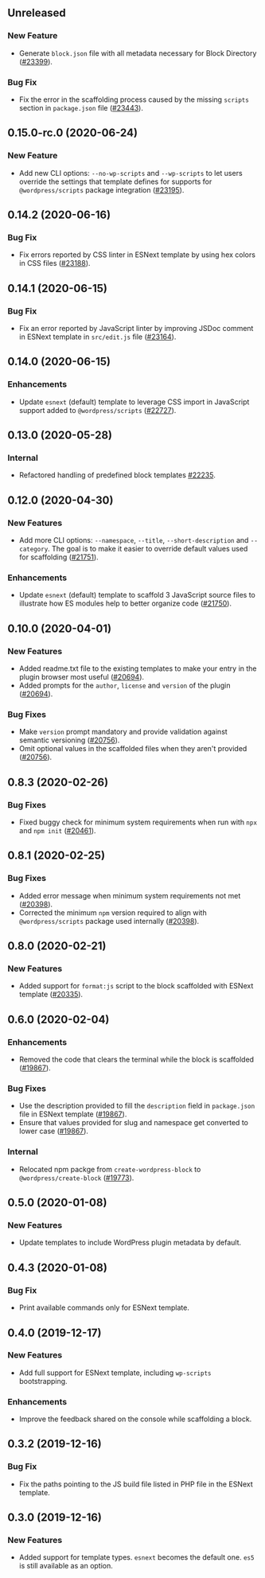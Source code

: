 <!-- Learn how to maintain this file at https://github.com/WordPress/gutenberg/tree/master/packages#maintaining-changelogs. -->

## Unreleased

### New Feature

-   Generate `block.json` file with all metadata necessary for Block Directory ([#23399](https://github.com/WordPress/gutenberg/pull/23399)).

### Bug Fix

-   Fix the error in the scaffolding process caused by the missing `scripts` section in `package.json` file ([#23443](https://github.com/WordPress/gutenberg/pull/23443)).

## 0.15.0-rc.0 (2020-06-24)

### New Feature

-   Add new CLI options: `--no-wp-scripts` and `--wp-scripts` to let users override the settings that template defines for supports for `@wordpress/scripts` package integration ([#23195](https://github.com/WordPress/gutenberg/pull/23195)).

## 0.14.2 (2020-06-16)

### Bug Fix

-   Fix errors reported by CSS linter in ESNext template by using hex colors in CSS files ([#23188](https://github.com/WordPress/gutenberg/pull/23188)).

## 0.14.1 (2020-06-15)

### Bug Fix

-   Fix an error reported by JavaScript linter by improving JSDoc comment in ESNext template in `src/edit.js` file ([#23164](https://github.com/WordPress/gutenberg/pull/23164)).

## 0.14.0 (2020-06-15)

### Enhancements

-   Update `esnext` (default) template to leverage CSS import in JavaScript support added to `@wordpress/scripts` ([#22727](https://github.com/WordPress/gutenberg/pull/22727/files)).

## 0.13.0 (2020-05-28)

### Internal

-   Refactored handling of predefined block templates [#22235](https://github.com/WordPress/gutenberg/pull/22235).

## 0.12.0 (2020-04-30)

### New Features

-   Add more CLI options: `--namespace`, `--title`, `--short-description` and `--category`. The goal is to make it easier to override default values used for scaffolding ([#21751](https://github.com/WordPress/gutenberg/pull/21751)).

### Enhancements

-   Update `esnext` (default) template to scaffold 3 JavaScript source files to illustrate how ES modules help to better organize code ([#21750](https://github.com/WordPress/gutenberg/pull/21750)).

## 0.10.0 (2020-04-01)

### New Features

-   Added readme.txt file to the existing templates to make your entry in the plugin browser most useful ([#20694](https://github.com/WordPress/gutenberg/pull/20694)).
-   Added prompts for the `author`, `license` and `version` of the plugin ([#20694](https://github.com/WordPress/gutenberg/pull/20694)).

### Bug Fixes

-   Make `version` prompt mandatory and provide validation against semantic versioning ([#20756](https://github.com/WordPress/gutenberg/pull/20756)).
-   Omit optional values in the scaffolded files when they aren't provided ([#20756](https://github.com/WordPress/gutenberg/pull/20756)).

## 0.8.3 (2020-02-26)

### Bug Fixes

-   Fixed buggy check for minimum system requirements when run with `npx` and `npm init` ([#20461](https://github.com/WordPress/gutenberg/pull/20461)).

## 0.8.1 (2020-02-25)

### Bug Fixes

-   Added error message when minimum system requirements not met ([#20398](https://github.com/WordPress/gutenberg/pull/20398/)).
-   Corrected the minimum `npm` version required to align with `@wordpress/scripts` package used internally ([#20398](https://github.com/WordPress/gutenberg/pull/20398/)).

## 0.8.0 (2020-02-21)

### New Features

-   Added support for `format:js` script to the block scaffolded with ESNext template ([#20335](https://github.com/WordPress/gutenberg/pull/20335)).

## 0.6.0 (2020-02-04)

### Enhancements

-   Removed the code that clears the terminal while the block is scaffolded ([#19867](https://github.com/WordPress/gutenberg/pull/19867)).

### Bug Fixes

-   Use the description provided to fill the `description` field in `package.json` file in ESNext template ([#19867](https://github.com/WordPress/gutenberg/pull/19867)).
-   Ensure that values provided for slug and namespace get converted to lower case ([#19867](https://github.com/WordPress/gutenberg/pull/19867)).

### Internal

-   Relocated npm packge from `create-wordpress-block` to `@wordpress/create-block` ([#19773](https://github.com/WordPress/gutenberg/pull/19773)).

## 0.5.0 (2020-01-08)

### New Features

-   Update templates to include WordPress plugin metadata by default.

## 0.4.3 (2020-01-08)

### Bug Fix

-   Print available commands only for ESNext template.

## 0.4.0 (2019-12-17)

### New Features

-   Add full support for ESNext template, including `wp-scripts` bootstrapping.

### Enhancements

-   Improve the feedback shared on the console while scaffolding a block.

## 0.3.2 (2019-12-16)

### Bug Fix

-   Fix the paths pointing to the JS build file listed in PHP file in the ESNext template.

## 0.3.0 (2019-12-16)

### New Features

-   Added support for template types. `esnext` becomes the default one. `es5` is still available as an option.
